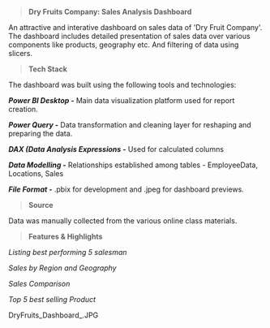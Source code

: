 > **Dry Fruits Company: Sales Analysis Dashboard**

An attractive and interative dashboard on sales data of 'Dry Fruit Company'. The dashboard includes detailed presentation of sales data over various components like products, geography etc. And filtering of data using slicers.

> **Tech Stack**

The dashboard was built using the following tools and technologies:

_**Power BI Desktop -**_ Main data visualization platform used for report creation.

_**Power Query -**_ Data transformation and cleaning layer for reshaping and preparing the data.

_**DAX (Data Analysis Expressions -**_ Used for calculated columns

_**Data Modelling -**_ Relationships established among tables - EmployeeData, Locations, Sales

_**File Format -**_ .pbix for development and .jpeg for dashboard previews.

> **Source**

Data was manually collected from the various online class materials.

> **Features & Highlights**

_Listing best performing 5 salesman_

_Sales by Region and Geography_

_Sales Comparison_

_Top 5 best selling Product_

DryFruits_Dashboard_.JPG

